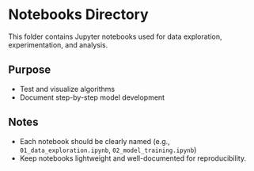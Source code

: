 # Notebooks Directory

This folder contains Jupyter notebooks used for data exploration, experimentation, and analysis.

## Purpose
- Test and visualize algorithms
- Document step-by-step model development

## Notes
- Each notebook should be clearly named (e.g., `01_data_exploration.ipynb`, `02_model_training.ipynb`)
- Keep notebooks lightweight and well-documented for reproducibility.
